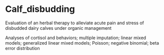 # Calf_disbudding
Evaluation of an herbal therapy to alleviate acute pain and stress of disbudded dairy calves under organic management

Analyses of cortisol and behaviors; multiple imputation; linear mixed models; generalized linear mixed models; Poisson; negative binomial; beta error distribution
